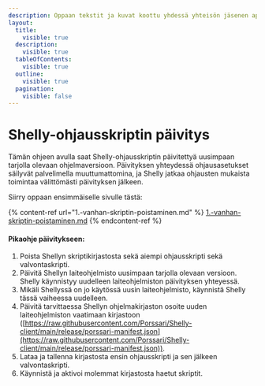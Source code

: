 ```yaml
---
description: Oppaan tekstit ja kuvat koottu yhdessä yhteisön jäsenen apua käyttäen.
layout:
  title:
    visible: true
  description:
    visible: true
  tableOfContents:
    visible: true
  outline:
    visible: true
  pagination:
    visible: false
---
```


# Shelly-ohjausskriptin päivitys

Tämän ohjeen avulla saat Shelly-ohjausskriptin päivitettyä uusimpaan tarjolla olevaan ohjelmaversioon. Päivityksen yhteydessä ohjausasetukset säilyvät palvelimella muuttumattomina, ja Shelly jatkaa ohjausten mukaista toimintaa välittömästi päivityksen jälkeen.

Siirry oppaan ensimmäiselle sivulle tästä:

{% content-ref url="1.-vanhan-skriptin-poistaminen.md" %}
[1.-vanhan-skriptin-poistaminen.md](1.-vanhan-skriptin-poistaminen.md)
{% endcontent-ref %}

#### Pikaohje päivitykseen:

1. Poista Shellyn skriptikirjastosta sekä aiempi ohjausskripti sekä valvontaskripti.
2. Päivitä Shellyn laiteohjelmisto uusimpaan tarjolla olevaan versioon. Shelly käynnistyy uudelleen laiteohjelmiston päivityksen yhteyessä.&#x20;
3. Mikäli Shellyssä on jo käytössä uusin laiteohjelmisto, käynnistä Shelly tässä vaiheessa uudelleen.
4. Päivitä tarvittaessa Shellyn ohjelmakirjaston osoite uuden laiteohjelmiston vaatimaan kirjastoon ([https://raw.githubusercontent.com/Porssari/Shelly-client/main/release/porssari-manifest.json](https://raw.githubusercontent.com/Porssari/Shelly-client/main/release/porssari-manifest.json)).
5. Lataa ja tallenna kirjastosta ensin ohjausskripti ja sen jälkeen valvontaskripti.
6. Käynnistä ja aktivoi molemmat kirjastosta haetut skriptit.
